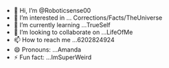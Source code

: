 - 👋 Hi, I’m @Roboticsense00
- 👀 I’m interested in ... Corrections/Facts/TheUniverse
- 🌱 I’m currently learning ...TrueSelf
- 💞️ I’m looking to collaborate on ...LifeOfMe
- 📫 How to reach me ...6202824924
- 😄 Pronouns: ...Amanda
- ⚡ Fun fact: ...ImSuperWeird

<!---
Roboticsense00/Roboticsense00 is a ✨ special ✨ repository because its `README.md` (this file) appears on your GitHub profile.
You can click the Preview link to take a look at your changes.
--->
